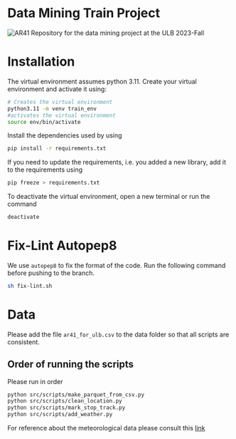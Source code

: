 # Data Mining Train Project

![AR41](https://upload.wikimedia.org/wikipedia/commons/c/c9/Foto_van_de_MW41_%282%29.png)
Repository for the data mining project at the ULB 2023-Fall

# Installation
The virtual environment assumes python 3.11. Create your virtual environment and activate it using:

```sh
# Creates the virtual environment
python3.11 -m venv train_env 
#activates the virtual environment
source env/bin/activate 
```
Install the dependencies used by using 

```sh
pip install -r requirements.txt
```

If you need to update the requirements, i.e. you added a new library, add it to the requirements using 
```sh
pip freeze > requirements.txt
```

To deactivate the virtual environment, open a new terminal or run the command 
```sh
deactivate
```
# Fix-Lint Autopep8
We use `autopep8` to fix the format of the code. Run the following command before pushing to the branch.
```sh
sh fix-lint.sh
```

# Data
Please add the file `ar41_for_ulb.csv` to the data folder so that all scripts are consistent.

## Order of running the scripts
Please run in order 
```sh
python src/scripts/make_parquet_from_csv.py
python src/scripts/clean_location.py  
python src/scripts/mark_stop_track.py 
python src/scripts/add_weather.py
```

For reference about the meteorological data please consult this [link](https://dev.meteostat.net/formats.html#meteorological-parameters)
